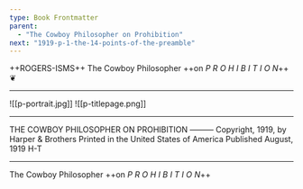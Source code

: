 ```yaml
---
type: Book Frontmatter
parent:
  - "The Cowboy Philosopher on Prohibition"
next: "1919-p-1-the-14-points-of-the-preamble"
---
```

++ROGERS-ISMS++
The Cowboy Philosopher
++on *P R O H I B I T I O N*++
❦

---
![[p-portrait.jpg]]
![[p-titlepage.png]]

---

THE COWBOY PHILOSOPHER ON PROHIBITION
———
Copyright, 1919, by Harper & Brothers
Printed in the United States of America
Published August, 1919
H-T

---

The Cowboy Philosopher
++on *P R O H I B I T I O N*++
